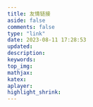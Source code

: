 ```yaml
---
title: 友情链接
aside: false
comments: false
type: "link"
date: 2023-08-11 17:28:53
updated:
description:
keywords:
top_img:
mathjax:
katex:
aplayer:
highlight_shrink:
---
```

